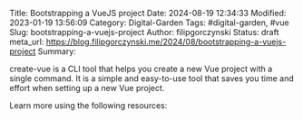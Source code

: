 Title: Bootstrapping a VueJS project
Date: 2024-08-19 12:34:33
Modified: 2023-01-19 13:56:09
Category: Digital-Garden
Tags: #digital-garden, #vue
Slug: bootstrapping-a-vuejs-project
Author: filipgorczynski
Status: draft
meta_url: https://blog.filipgorczynski.me/2024/08/bootstrapping-a-vuejs-project
Summary:

create-vue is a CLI tool that helps you create a new Vue project with a single command. It is a simple and easy-to-use tool that saves you time and effort when setting up a new Vue project.

Learn more using the following resources:
